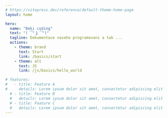 ```yaml
---
# https://vitepress.dev/reference/default-theme-home-page
layout: home

hero:
  name: "Beki coding"
  text: "( ͡° ͜ʖ ͡°)"
  tagline: Dokumentace naseho programovani a tak ...
  actions:
    - theme: brand
      text: Start
      link: /basics/start
    - theme: alt
      text: JS
      link: /js/basics/hello_world

# features:
#   - title: Feature A
#     details: Lorem ipsum dolor sit amet, consectetur adipiscing elit
  # - title: Feature B
  #   details: Lorem ipsum dolor sit amet, consectetur adipiscing elit
  # - title: Feature C
  #   details: Lorem ipsum dolor sit amet, consectetur adipiscing elit
---
```

